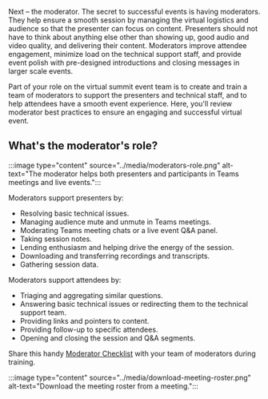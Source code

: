 Next – the moderator. The secret to successful events is having moderators. They help ensure a smooth session by managing the virtual logistics and audience so that the presenter can focus on content. Presenters should not have to think about anything else other than showing up, good audio and video quality, and delivering their content. Moderators improve attendee engagement, minimize load on the technical support staff, and provide event polish with pre-designed introductions and closing messages in larger scale events.

Part of your role on the virtual summit event team is to create and train a team of moderators to support the presenters and technical staff, and to help attendees have a smooth event experience. Here, you'll review moderator best practices to ensure an engaging and successful virtual event.

## What's the moderator's role?

:::image type="content" source="../media/moderators-role.png" alt-text="The moderator helps both presenters and participants in Teams meetings and live events.":::

Moderators support presenters by:

- Resolving basic technical issues.
- Managing audience mute and unmute in Teams meetings.
- Moderating Teams meeting chats or a live event Q&A panel.
- Taking session notes.
- Lending enthusiasm and helping drive the energy of the session.
- Downloading and transferring recordings and transcripts.
- Gathering session data.

Moderators support attendees by:

- Triaging and aggregating similar questions.
- Answering basic technical issues or redirecting them to the technical support team.
- Providing links and pointers to content.
- Providing follow-up to specific attendees.
- Opening and closing the session and Q&A segments.

Share this handy [Moderator Checklist](https://aka.ms/VEModeratorGuide) with your team of moderators during training.

:::image type="content" source="../media/download-meeting-roster.png" alt-text="Download the meeting roster from a meeting.":::
